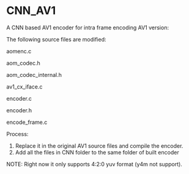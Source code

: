 # CNN_AV1
A CNN based AV1 encoder for intra frame encoding
AV1 version:


The following source files are modified:

aomenc.c

aom_codec.h

aom_codec_internal.h

av1_cx_iface.c

encoder.c

encoder.h

encode_frame.c


Process:
1. Replace it in the original AV1 source files and compile the encoder.
2. Add all the files in CNN folder to the same folder of built encoder


NOTE:
Right now it only supports 4:2:0 yuv format (y4m not support). 
